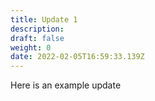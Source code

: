 ```yaml
---
title: Update 1
description: 
draft: false
weight: 0
date: 2022-02-05T16:59:33.139Z
---
```


Here is an example update

